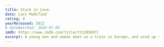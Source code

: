 ```yaml
---
title: Stuck in Love.
date: Last Modified
rating: 9
yearReleased: 2012
# dateWatched: 2020-07-05
imdb: https://www.imdb.com/title/tt2205697/
excerpt: A young man and woman meet on a train in Europe, and wind up spending one evening together in Vienna. Unfortunately, both know that this will probably be their only night together.
---
```


